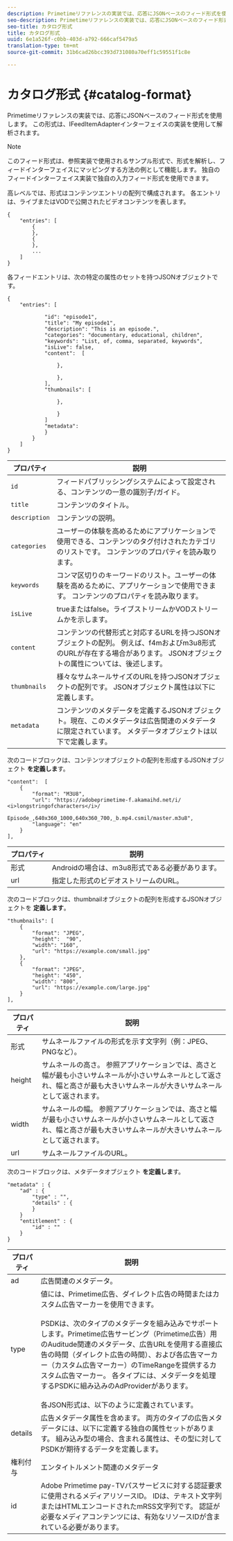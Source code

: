 ```yaml
---
description: Primetimeリファレンスの実装では、応答にJSONベースのフィード形式を使用します。 この形式は、IFeedItemAdapterインターフェイスの実装を使用して解析されます。
seo-description: Primetimeリファレンスの実装では、応答にJSONベースのフィード形式を使用します。 この形式は、IFeedItemAdapterインターフェイスの実装を使用して解析されます。
seo-title: カタログ形式
title: カタログ形式
uuid: 6e1a526f-c0bb-403d-a792-666caf5479a5
translation-type: tm+mt
source-git-commit: 31b6cad26bcc393d731080a70eff1c59551f1c8e

---
```



# カタログ形式 {#catalog-format}

Primetimeリファレンスの実装では、応答にJSONベースのフィード形式を使用します。 この形式は、IFeedItemAdapterインターフェイスの実装を使用して解析されます。

>[!NOTE]
>
>このフィード形式は、参照実装で使用されるサンプル形式で、形式を解析し、フィードインターフェイスにマッピングする方法の例として機能します。 独自のフィードインターフェイス実装で独自の入力フィード形式を使用できます。

高レベルでは、形式はコンテンツエントリの配列で構成されます。 各エントリは、ライブまたはVODで公開されたビデオコンテンツを表します。

```
{
    "entries": [
        {
        },
        {
        },
        ...
    ]
}
```

各フィードエントリは、次の特定の属性のセットを持つJSONオブジェクトです。

```
{
    "entries": [
        
            "id": "episode1",
            "title": "My episode1",
            "description": "This is an episode.",
            "categories": "documentary, educational, children",
            "keywords": "List, of, comma, separated, keywords",
            "isLive": false,
            "content":  [
                
                },
                
                },
            ],
            "thumbnails": [
                
                },
                
                }
            ]
            "metadata": 
            } 
        }
    ]
}
```

| プロパティ | 説明 |
|---|---|
| `id` | フィードパブリッシングシステムによって設定される、コンテンツの一意の識別子/ガイド。 |
| `title` | コンテンツのタイトル。 |
| `description` | コンテンツの説明。 |
| `categories` | ユーザーの体験を高めるためにアプリケーションで使用できる、コンテンツのタグ付けされたカテゴリのリストです。 コンテンツのプロパティを読み取ります。 |
| `keywords` | コンマ区切りのキーワードのリスト。ユーザーの体験を高めるために、アプリケーションで使用できます。 コンテンツのプロパティを読み取ります。 |
| `isLive` | trueまたはfalse。ライブストリームかVODストリームかを示します。 |
| `content` | コンテンツの代替形式と対応するURLを持つJSONオブジェクトの配列。 例えば、f4mおよびm3u8形式のURLが存在する場合があります。 JSONオブジェクトの属性については、後述します。 |
| `thumbnails` | 様々なサムネールサイズのURLを持つJSONオブジェクトの配列です。 JSONオブジェクト属性は以下に定義します。 |
| `metadata` | コンテンツのメタデータを定義するJSONオブジェクト。現在、このメタデータは広告関連のメタデータに限定されています。 メタデータオブジェクトは以下で定義します。 |

次のコードブロックは、コンテンツオブジェクトの配列を形成するJSONオブジェクト **を定義しま**&#x200B;す。

```
"content":  [
    {
        "format": "M3U8",
        "url": "https://adobeprimetime-f.akamaihd.net/i/
<i>longstringofcharacters</i>/
                 Episode_,640x360_1000,640x360_700,_b.mp4.csmil/master.m3u8",
        "language": "en"
    }  
],
```

| プロパティ | 説明 |
|--- |--- |
| 形式 | Androidの場合は、m3u8形式である必要があります。 |
| url | 指定した形式のビデオストリームのURL。 |

次のコードブロックは、thumbnailオブジェクトの配列を形成するJSONオブジェクトを **定義します**。

```
"thumbnails": [
    {
        "format": "JPEG",
        "height":  "90",
        "width": "160",
        "url": "https://example.com/small.jpg"
    },
    {
        "format": "JPEG",
        "height": "450",
        "width": "800",
        "url": "https://example.com/large.jpg"
    }
],
```

| プロパティ | 説明 |
|---|---|
| 形式 | サムネールファイルの形式を示す文字列（例：JPEG、PNGなど）。 |
| height | サムネールの高さ。 参照アプリケーションでは、高さと幅が最も小さいサムネールが小さいサムネールとして返され、幅と高さが最も大きいサムネールが大きいサムネールとして返されます。 |
| width | サムネールの幅。 参照アプリケーションでは、高さと幅が最も小さいサムネールが小さいサムネールとして返され、幅と高さが最も大きいサムネールが大きいサムネールとして返されます。 |
| url | サムネールファイルのURL。 |

次のコードブロックは、メタデータオブジェクト **を定義しま**&#x200B;す。

```
"metadata" : {
    "ad" : {
        "type" : "",
        "details" : {
        }
    }
    "entitlement" : {
        "id" : ""
    }
}
```

| プロパティ | 説明 |
|--- |--- |
| ad | 広告関連のメタデータ。 |
| type | 値には、Primetime広告、ダイレクト広告の時間またはカスタム広告マーカーを使用できます。 <br/><br/>PSDKは、次のタイプのメタデータを組み込みでサポートします。Primetime広告サービング（Primetime広告）用のAuditude関連のメタデータ、広告URLを使用する直接広告の時間（ダイレクト広告の時間）、および各広告マーカー（カスタム広告マーカー）のTimeRangeを提供するカスタム広告マーカー。 各タイプには、メタデータを処理するPSDKに組み込みのAdProviderがあります。  <br/><br/>各JSON形式は、以下のように定義されています。 |
| details | 広告メタデータ属性を含めます。 両方のタイプの広告メタデータには、以下に定義する独自の属性セットがあります。 組み込み型の場合、含まれる属性は、その型に対してPSDKが期待するデータを定義します。 |
| 権利付与 | エンタイトルメント関連のメタデータ |
| id | Adobe Primetime pay-TVパスサービスに対する認証要求に使用されるメディアリソースID。 IDは、テキスト文字列またはHTMLエンコードされたmRSS文字列です。 認証が必要なメディアコンテンツには、有効なリソースIDが含まれている必要があります。 |

